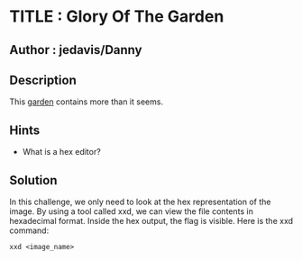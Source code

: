 # TITLE : Glory Of The Garden
## Author : jedavis/Danny
## Description
This [garden](https://jupiter.challenges.picoctf.org/static/43c4743b3946f427e883f6b286f47467/garden.jpg) contains more than it seems.
## Hints
- What is a hex editor?
## Solution
In this challenge, we only need to look at the hex representation of the image. By using a tool called xxd, we can view the file contents in hexadecimal format. Inside the hex output, the flag is visible.
Here is the xxd command:  
```
xxd <image_name>
```
